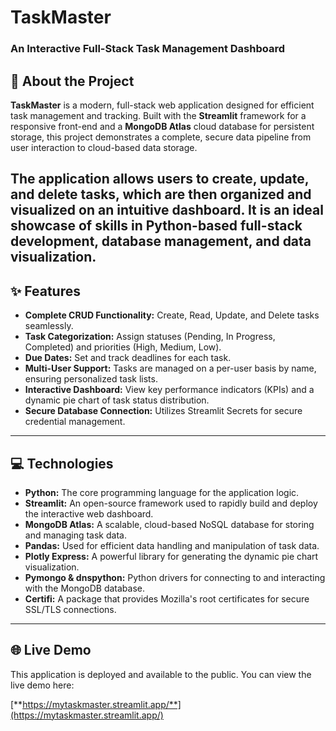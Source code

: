 # TaskMaster
### An Interactive Full-Stack Task Management Dashboard


## 🚀 About the Project

**TaskMaster** is a modern, full-stack web application designed for efficient task management and tracking. Built with the **Streamlit** framework for a responsive front-end and a **MongoDB Atlas** cloud database for persistent storage, this project demonstrates a complete, secure data pipeline from user interaction to cloud-based data storage.

The application allows users to create, update, and delete tasks, which are then organized and visualized on an intuitive dashboard. It is an ideal showcase of skills in Python-based full-stack development, database management, and data visualization.
---

## ✨ Features

-   **Complete CRUD Functionality:** Create, Read, Update, and Delete tasks seamlessly.
-   **Task Categorization:** Assign statuses (Pending, In Progress, Completed) and priorities (High, Medium, Low).
-   **Due Dates:** Set and track deadlines for each task.
-   **Multi-User Support:** Tasks are managed on a per-user basis by name, ensuring personalized task lists.
-   **Interactive Dashboard:** View key performance indicators (KPIs) and a dynamic pie chart of task status distribution.
-   **Secure Database Connection:** Utilizes Streamlit Secrets for secure credential management.
---

## 💻 Technologies

-   **Python:** The core programming language for the application logic.
-   **Streamlit:** An open-source framework used to rapidly build and deploy the interactive web dashboard.
-   **MongoDB Atlas:** A scalable, cloud-based NoSQL database for storing and managing task data.
-   **Pandas:** Used for efficient data handling and manipulation of task data.
-   **Plotly Express:** A powerful library for generating the dynamic pie chart visualization.
-   **Pymongo & dnspython:** Python drivers for connecting to and interacting with the MongoDB database.
-   **Certifi:** A package that provides Mozilla's root certificates for secure SSL/TLS connections.
---

## 🌐 Live Demo

This application is deployed and available to the public. You can view the live demo here:

[**https://mytaskmaster.streamlit.app/**](https://mytaskmaster.streamlit.app/)
